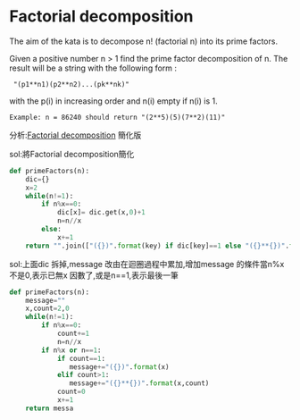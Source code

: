 # Factorial decomposition

The aim of the kata is to decompose n! (factorial n) into its prime factors.</br>

Given a positive number n > 1 find the prime factor decomposition of n. The result will be a string with the following form :</br>
```
 "(p1**n1)(p2**n2)...(pk**nk)"
```
with the p(i) in increasing order and n(i) empty if n(i) is 1.


```
Example: n = 86240 should return "(2**5)(5)(7**2)(11)"
```

分析:<a href="https://github.com/Eddie02582/CodeWars/tree/master/Kata%205/Factorial%20decomposition">Factorial decomposition</a> 簡化版

sol:將Factorial decomposition簡化

``` python
def primeFactors(n):
    dic={}    
    x=2         
    while(n!=1): 
        if n%x==0:
            dic[x]= dic.get(x,0)+1
            n=n//x                
        else:
            x+=1 
    return "".join(["({})".format(key) if dic[key]==1 else "({}**{})".format(key,dic[key]) for key in sorted(dic.keys())])
```

sol:上面dic 拆掉,message 改由在迴圈過程中累加,增加message 的條件當n%x 不是0,表示已無x 因數了,或是n==1,表示最後一筆

``` python
def primeFactors(n):    
    message=""
    x,count=2,0
    while(n!=1):       
        if n%x==0:
            count+=1            
            n=n//x              
        if n%x or n==1:
            if count==1:
               message+="({})".format(x)
            elif count>1:
               message+="({}**{})".format(x,count) 
            count=0
            x+=1  
    return messa
```












